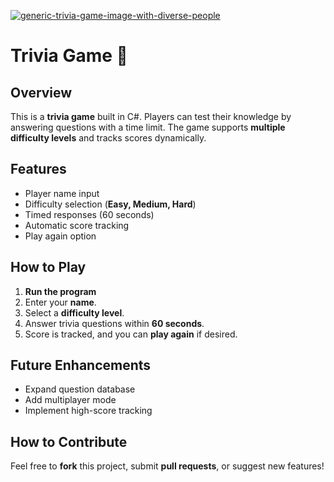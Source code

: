 <a href='https://postimg.cc/wRJcZHm8' target='_blank'><img src='https://i.postimg.cc/wRJcZHm8/generic-trivia-game-image-with-diverse-people.jpg' border='0' alt='generic-trivia-game-image-with-diverse-people'/></a>

# Trivia Game 🎉

## Overview
This is a **trivia game** built in C#. Players can test their knowledge by answering questions with a time limit. The game supports **multiple difficulty levels** and tracks scores dynamically.

## Features
- Player name input
- Difficulty selection (**Easy, Medium, Hard**)
- Timed responses (60 seconds)
- Automatic score tracking
- Play again option

## How to Play
1. **Run the program** 
2. Enter your **name**.
3. Select a **difficulty level**.
4. Answer trivia questions within **60 seconds**.
5. Score is tracked, and you can **play again** if desired.


## Future Enhancements
- Expand question database
- Add multiplayer mode
- Implement high-score tracking

## How to Contribute
Feel free to **fork** this project, submit **pull requests**, or suggest new features!


